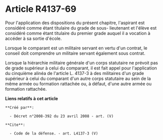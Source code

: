 # Article R4137-69

Pour l'application des dispositions du présent chapitre, l'aspirant est considéré comme étant titulaire du grade de sous-
lieutenant et l'élève est considéré comme étant titulaire du premier grade auquel il a vocation à accéder à sa sortie
d'école. 

Lorsque le comparant est un militaire servant en vertu d'un contrat, le conseil doit comprendre un militaire servant
également sous contrat. 

Lorsque la hiérarchie militaire générale d'un corps statutaire ne prévoit pas de grade supérieur à celui du comparant, il est
fait appel pour l'application du cinquième alinéa de l'article L. 4137-3 à des militaires d'un grade supérieur à celui du
comparant d'un autre corps statutaire au sein de la même armée ou formation rattachée ou, à défaut, d'une autre armée ou
formation rattachée.

**Liens relatifs à cet article**

	**Créé par**:

	  - Décret n°2008-392 du 23 avril 2008 - art. (V)

	**Cite**:

	  - Code de la défense. - art. L4137-3 (V)
